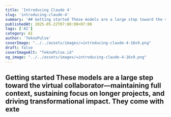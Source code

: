 ```yaml
---
title: 'Introducing Claude 4'
slug: 'introducing-claude-4'
summary: '## Getting started These models are a large step toward the virtual collaborator—maintaining full context, sustaining focus on longer projects, and driving transformational impact. They come with exte'
publishedAt: 2025-05-22T07:00:00+07:00
tags: ['AI']
category: AI
author: 'TeknoPulse'
coverImage: "../../assets/images/=introducing-claude-4-16x9.png"
draft: false
coverImageAlt: "TeknoPulse.id"
og_image: "../../assets/images/=introducing-claude-4-16x9.png"
---
```


## Getting started These models are a large step toward the virtual collaborator—maintaining full context, sustaining focus on longer projects, and driving transformational impact. They come with exte
